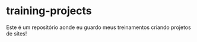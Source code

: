 # training-projects
 Este é um repositório aonde eu guardo meus treinamentos criando projetos de sites!
